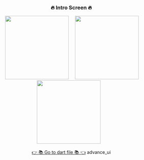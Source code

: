  <h3 align="center">🔥 Intro Screen 🔥</h3>
<p align="center">
  <img src='https://github.com/Rajputniraj6983/advance_ui/assets/143181391/27139dd4-82f7-408d-8e13-97eff525292d' width = 00>&nbsp;&nbsp;&nbsp;&nbsp;
  <img src='https://github.com/Rajputniraj6983/advance_ui/assets/143181391/c402cc88-2386-43ff-8cbb-294cc2e9f262' width = 200>&nbsp;&nbsp;&nbsp;&nbsp;
  <img src='https://github.com/Rajputniraj6983/advance_ui/assets/143181391/e20b57f2-eebb-4311-a824-8400c26c1ae2' width = 200>&nbsp;&nbsp;&nbsp;&nbsp;
  <img src='https://github.com/Rajputniraj6983/advance_ui/assets/143181391/dc4594c3-0f7b-4fc3-88d0-bcb9dcfb755f' width = 200>&nbsp;&nbsp;&nbsp;&nbsp;
 

  <div align="center">
    <a href="https://github.com/Rajputniraj6983/advance_ui/tree/master/lib">👉 📚 Go to dart file 📚 👈</a>
    advance_ui
